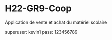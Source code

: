 # H22-GR9-Coop
Application de vente et achat du matériel scolaire 


superuser: kevin1
pass: 123456789
